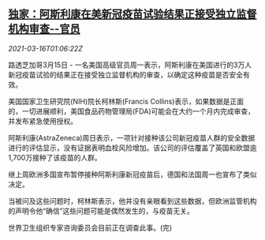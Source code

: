 <!--1615857795000-->
[独家：阿斯利康在美新冠疫苗试验结果正接受独立监督机构审查--官员](https://cn.reuters.com/article/astrazeneca-eu-vaccine-regulator-0316-idCNKBS2B8031)
------

<div><i>2021-03-16T01:06:22Z</i></div><p>路透芝加哥3月15日 - 一名美国高级官员周一表示，阿斯利康在美国进行的3万人新冠疫苗试验的结果正在接受独立监督机构的审查，以确定这种疫苗是否安全有效。</p><p>美国国家卫生研究院(NIH)院长柯林斯(Francis Collins)表示，如果数据是正面的，一切进展顺利，美国食品药物管理局(FDA)可能会在大约一个月内完成审查，并发布紧急使用授权。</p><p>阿斯利康(AstraZeneca)周日表示，一项针对接种该公司新冠疫苗人群的安全数据进行的评估显示，没有证据表明血栓风险增加。该公司的评估覆盖了英国和欧盟逾1,700万接种了该疫苗的人群。</p><p>继上周欧洲多国宣布暂停接种阿斯利康新冠疫苗后，德国和法国周一也宣布了类似决定。</p><p>当被问及这些问题时，柯林斯表示，他并没有亲眼看到这些数据，但欧洲监管机构的声明令他“确信”这些问题可能是偶然发生的，与疫苗无关。</p><p>世界卫生组织专家咨询委员会目前正在调查此事。(完)</p>
